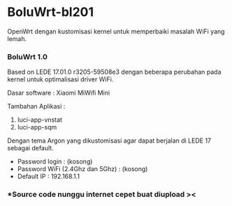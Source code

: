 # BoluWrt-bl201

OpenWrt dengan kustomisasi kernel untuk memperbaiki masalah WiFi yang lemah.

### BoluWrt 1.0

Based on LEDE 17.01.0 r3205-59508e3 dengan beberapa perubahan pada kernel untuk optimalisasi driver WiFi.

Dasar software : Xiaomi MiWifi Mini

Tambahan Aplikasi :
1. luci-app-vnstat
2. luci-app-sqm

Dengan tema Argon yang dikustomisasi agar dapat berjalan di LEDE 17 sebagai default.

- Password login : (kosong)
- Password WiFi (2.4Ghz dan 5Ghz) : (kosong)
- Default IP : 192.168.1.1

### *Source code nunggu internet cepet buat diupload ><
